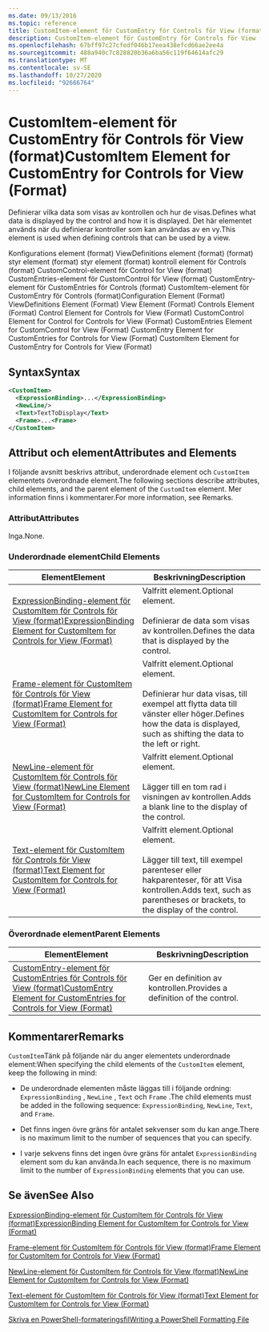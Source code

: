 ```yaml
---
ms.date: 09/13/2016
ms.topic: reference
title: CustomItem-element för CustomEntry för Controls för View (format)
description: CustomItem-element för CustomEntry för Controls för View (format)
ms.openlocfilehash: 67bff97c27cfedf046b17eea438efcd66ae2ee4a
ms.sourcegitcommit: 488a940c7c828820b36a6ba56c119f64614afc29
ms.translationtype: MT
ms.contentlocale: sv-SE
ms.lasthandoff: 10/27/2020
ms.locfileid: "92666764"
---
```

# <a name="customitem-element-for-customentry-for-controls-for-view-format"></a><span data-ttu-id="34b1a-103">CustomItem-element för CustomEntry för Controls för View (format)</span><span class="sxs-lookup"><span data-stu-id="34b1a-103">CustomItem Element for CustomEntry for Controls for View (Format)</span></span>

<span data-ttu-id="34b1a-104">Definierar vilka data som visas av kontrollen och hur de visas.</span><span class="sxs-lookup"><span data-stu-id="34b1a-104">Defines what data is displayed by the control and how it is displayed.</span></span> <span data-ttu-id="34b1a-105">Det här elementet används när du definierar kontroller som kan användas av en vy.</span><span class="sxs-lookup"><span data-stu-id="34b1a-105">This element is used when defining controls that can be used by a view.</span></span>

<span data-ttu-id="34b1a-106">Konfigurations element (format) ViewDefinitions element (format) (format) styr element (format) styr element (format) kontroll element för Controls (format) CustomControl-element för Control for View (format) CustomEntries-element för CustomControl för View (format) CustomEntry-element för CustomEntries för Controls (format) CustomItem-element för CustomEntry för Controls (format)</span><span class="sxs-lookup"><span data-stu-id="34b1a-106">Configuration Element (Format) ViewDefinitions Element (Format) View Element (Format) Controls Element (Format) Control Element for Controls for View (Format) CustomControl Element for Control for Controls for View (Format) CustomEntries Element for CustomControl for View (Format) CustomEntry Element for CustomEntries for Controls for View (Format) CustomItem Element for CustomEntry for Controls for View (Format)</span></span>

## <a name="syntax"></a><span data-ttu-id="34b1a-107">Syntax</span><span class="sxs-lookup"><span data-stu-id="34b1a-107">Syntax</span></span>

```xml
<CustomItem>
  <ExpressionBinding>...</ExpressionBinding>
  <NewLine/>
  <Text>TextToDisplay</Text>
  <Frame>...<Frame>
</CustomItem>
```

## <a name="attributes-and-elements"></a><span data-ttu-id="34b1a-108">Attribut och element</span><span class="sxs-lookup"><span data-stu-id="34b1a-108">Attributes and Elements</span></span>

<span data-ttu-id="34b1a-109">I följande avsnitt beskrivs attribut, underordnade element och `CustomItem` elementets överordnade element.</span><span class="sxs-lookup"><span data-stu-id="34b1a-109">The following sections describe attributes, child elements, and the parent element of the `CustomItem` element.</span></span> <span data-ttu-id="34b1a-110">Mer information finns i kommentarer.</span><span class="sxs-lookup"><span data-stu-id="34b1a-110">For more information, see Remarks.</span></span>

### <a name="attributes"></a><span data-ttu-id="34b1a-111">Attribut</span><span class="sxs-lookup"><span data-stu-id="34b1a-111">Attributes</span></span>

<span data-ttu-id="34b1a-112">Inga.</span><span class="sxs-lookup"><span data-stu-id="34b1a-112">None.</span></span>

### <a name="child-elements"></a><span data-ttu-id="34b1a-113">Underordnade element</span><span class="sxs-lookup"><span data-stu-id="34b1a-113">Child Elements</span></span>

|<span data-ttu-id="34b1a-114">Element</span><span class="sxs-lookup"><span data-stu-id="34b1a-114">Element</span></span>|<span data-ttu-id="34b1a-115">Beskrivning</span><span class="sxs-lookup"><span data-stu-id="34b1a-115">Description</span></span>|
|-------------|-----------------|
|[<span data-ttu-id="34b1a-116">ExpressionBinding-element för CustomItem för Controls för View (format)</span><span class="sxs-lookup"><span data-stu-id="34b1a-116">ExpressionBinding Element for CustomItem for Controls for View (Format)</span></span>](./expressionbinding-element-for-customitem-for-controls-for-view-format.md)|<span data-ttu-id="34b1a-117">Valfritt element.</span><span class="sxs-lookup"><span data-stu-id="34b1a-117">Optional element.</span></span><br /><br /> <span data-ttu-id="34b1a-118">Definierar de data som visas av kontrollen.</span><span class="sxs-lookup"><span data-stu-id="34b1a-118">Defines the data that is displayed by the control.</span></span>|
|[<span data-ttu-id="34b1a-119">Frame-element för CustomItem för Controls för View (format)</span><span class="sxs-lookup"><span data-stu-id="34b1a-119">Frame Element for CustomItem for Controls for View (Format)</span></span>](./frame-element-for-customitem-for-controls-for-view-format.md)|<span data-ttu-id="34b1a-120">Valfritt element.</span><span class="sxs-lookup"><span data-stu-id="34b1a-120">Optional element.</span></span><br /><br /> <span data-ttu-id="34b1a-121">Definierar hur data visas, till exempel att flytta data till vänster eller höger.</span><span class="sxs-lookup"><span data-stu-id="34b1a-121">Defines how the data is displayed, such as shifting the data to the left or right.</span></span>|
|[<span data-ttu-id="34b1a-122">NewLine-element för CustomItem för Controls för View (format)</span><span class="sxs-lookup"><span data-stu-id="34b1a-122">NewLine Element for CustomItem for Controls for View (Format)</span></span>](./newline-element-for-customitem-for-controls-for-view-format.md)|<span data-ttu-id="34b1a-123">Valfritt element.</span><span class="sxs-lookup"><span data-stu-id="34b1a-123">Optional element.</span></span><br /><br /> <span data-ttu-id="34b1a-124">Lägger till en tom rad i visningen av kontrollen.</span><span class="sxs-lookup"><span data-stu-id="34b1a-124">Adds a blank line to the display of the control.</span></span>|
|[<span data-ttu-id="34b1a-125">Text-element för CustomItem för Controls för View (format)</span><span class="sxs-lookup"><span data-stu-id="34b1a-125">Text Element for CustomItem for Controls for View (Format)</span></span>](./text-element-for-customitem-for-controls-for-view-format.md)|<span data-ttu-id="34b1a-126">Valfritt element.</span><span class="sxs-lookup"><span data-stu-id="34b1a-126">Optional element.</span></span><br /><br /> <span data-ttu-id="34b1a-127">Lägger till text, till exempel parenteser eller hakparenteser, för att Visa kontrollen.</span><span class="sxs-lookup"><span data-stu-id="34b1a-127">Adds text, such as parentheses or brackets, to the display of the control.</span></span>|

### <a name="parent-elements"></a><span data-ttu-id="34b1a-128">Överordnade element</span><span class="sxs-lookup"><span data-stu-id="34b1a-128">Parent Elements</span></span>

|<span data-ttu-id="34b1a-129">Element</span><span class="sxs-lookup"><span data-stu-id="34b1a-129">Element</span></span>|<span data-ttu-id="34b1a-130">Beskrivning</span><span class="sxs-lookup"><span data-stu-id="34b1a-130">Description</span></span>|
|-------------|-----------------|
|[<span data-ttu-id="34b1a-131">CustomEntry-element för CustomEntries för Controls för View (format)</span><span class="sxs-lookup"><span data-stu-id="34b1a-131">CustomEntry Element for CustomEntries for Controls for View (Format)</span></span>](./customentry-element-for-customentries-for-controls-for-view-format.md)|<span data-ttu-id="34b1a-132">Ger en definition av kontrollen.</span><span class="sxs-lookup"><span data-stu-id="34b1a-132">Provides a definition of the control.</span></span>|

## <a name="remarks"></a><span data-ttu-id="34b1a-133">Kommentarer</span><span class="sxs-lookup"><span data-stu-id="34b1a-133">Remarks</span></span>

<span data-ttu-id="34b1a-134">`CustomItem`Tänk på följande när du anger elementets underordnade element:</span><span class="sxs-lookup"><span data-stu-id="34b1a-134">When specifying the child elements of the `CustomItem` element, keep the following in mind:</span></span>

- <span data-ttu-id="34b1a-135">De underordnade elementen måste läggas till i följande ordning: `ExpressionBinding` , `NewLine` , `Text` och `Frame` .</span><span class="sxs-lookup"><span data-stu-id="34b1a-135">The child elements must be added in the following sequence: `ExpressionBinding`, `NewLine`, `Text`, and `Frame`.</span></span>

- <span data-ttu-id="34b1a-136">Det finns ingen övre gräns för antalet sekvenser som du kan ange.</span><span class="sxs-lookup"><span data-stu-id="34b1a-136">There is no maximum limit to the number of sequences that you can specify.</span></span>

- <span data-ttu-id="34b1a-137">I varje sekvens finns det ingen övre gräns för antalet `ExpressionBinding` element som du kan använda.</span><span class="sxs-lookup"><span data-stu-id="34b1a-137">In each sequence, there is no maximum limit to the number of `ExpressionBinding` elements that you can use.</span></span>

## <a name="see-also"></a><span data-ttu-id="34b1a-138">Se även</span><span class="sxs-lookup"><span data-stu-id="34b1a-138">See Also</span></span>

[<span data-ttu-id="34b1a-139">ExpressionBinding-element för CustomItem för Controls för View (format)</span><span class="sxs-lookup"><span data-stu-id="34b1a-139">ExpressionBinding Element for CustomItem for Controls for View (Format)</span></span>](./expressionbinding-element-for-customitem-for-controls-for-view-format.md)

[<span data-ttu-id="34b1a-140">Frame-element för CustomItem för Controls för View (format)</span><span class="sxs-lookup"><span data-stu-id="34b1a-140">Frame Element for CustomItem for Controls for View (Format)</span></span>](./frame-element-for-customitem-for-controls-for-view-format.md)

[<span data-ttu-id="34b1a-141">NewLine-element för CustomItem för Controls för View (format)</span><span class="sxs-lookup"><span data-stu-id="34b1a-141">NewLine Element for CustomItem for Controls for View (Format)</span></span>](./newline-element-for-customitem-for-controls-for-view-format.md)

[<span data-ttu-id="34b1a-142">Text-element för CustomItem för Controls för View (format)</span><span class="sxs-lookup"><span data-stu-id="34b1a-142">Text Element for CustomItem for Controls for View (Format)</span></span>](./text-element-for-customitem-for-controls-for-view-format.md)

[<span data-ttu-id="34b1a-143">Skriva en PowerShell-formateringsfil</span><span class="sxs-lookup"><span data-stu-id="34b1a-143">Writing a PowerShell Formatting File</span></span>](./writing-a-powershell-formatting-file.md)
